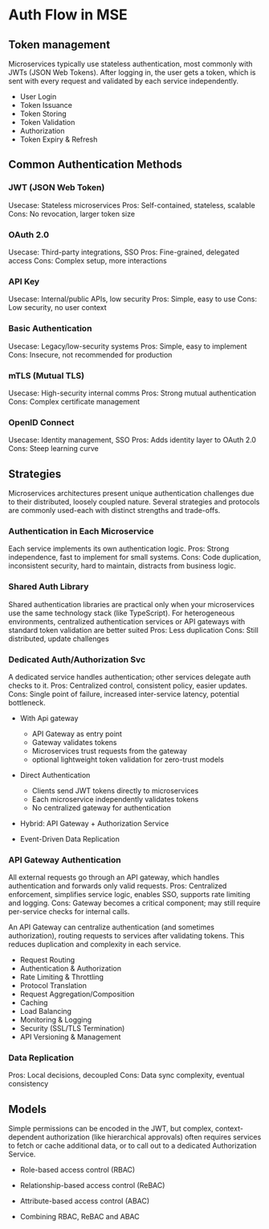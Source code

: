 # Auth Flow in MSE

## Token management

Microservices typically use stateless authentication, most commonly with JWTs (JSON Web Tokens). After logging in, the user gets a token, which is sent with every request and validated by each service independently.

- User Login
  <!-- The client sends credentials (e.g., username/password) to an authentication service. -->
- Token Issuance
  <!-- The authentication service validates credentials and issues a signed JWT containing user identity and claims (roles, permissions, expiry). -->
- Token Storing
  <!-- The client stores the JWT (e.g., in local storage or memory) and includes it in the Authorization header (Bearer <token>) of subsequent API requests. -->
- Token Validation
  <!-- Each microservice or API Gateway validates the JWT signature and expiry independently, without needing to query a centralized session store. -->
- Authorization
  <!-- Services use the claims inside the JWT to enforce access control. -->
- Token Expiry & Refresh

## Common Authentication Methods

<!-- Method	Best Use Case	Key Strengths	Limitations -->

### JWT (JSON Web Token)

Usecase: Stateless microservices
Pros: Self-contained, stateless, scalable
Cons: No revocation, larger token size

### OAuth 2.0

Usecase: Third-party integrations, SSO
Pros: Fine-grained, delegated access
Cons: Complex setup, more interactions

### API Key

Usecase: Internal/public APIs, low security
Pros: Simple, easy to use
Cons: Low security, no user context

### Basic Authentication

Usecase: Legacy/low-security systems
Pros: Simple, easy to implement
Cons: Insecure, not recommended for production

### mTLS (Mutual TLS)

Usecase: High-security internal comms
Pros: Strong mutual authentication
Cons: Complex certificate management

### OpenID Connect

Usecase: Identity management, SSO
Pros: Adds identity layer to OAuth 2.0
Cons: Steep learning curve

## Strategies

Microservices architectures present unique authentication challenges due to their distributed, loosely coupled nature. Several strategies and protocols are commonly used-each with distinct strengths and trade-offs.

### Authentication in Each Microservice

Each service implements its own authentication logic.
Pros: Strong independence, fast to implement for small systems.
Cons: Code duplication, inconsistent security, hard to maintain, distracts from business logic.

### Shared Auth Library

Shared authentication libraries are practical only when your microservices use the same technology stack (like TypeScript). For heterogeneous environments, centralized authentication services or API gateways with standard token validation are better suited
Pros: Less duplication
Cons: Still distributed, update challenges

### Dedicated Auth/Authorization Svc

A dedicated service handles authentication; other services delegate auth checks to it.
Pros: Centralized control, consistent policy, easier updates.
Cons: Single point of failure, increased inter-service latency, potential bottleneck.

- With Api gateway

  - API Gateway as entry point
  - Gateway validates tokens
  - Microservices trust requests from the gateway
  - optional lightweight token validation for zero-trust models
  <!-- Flow: API Gateway handles initial authentication, forwards validated requests to microservices. Microservices validate tokens again (optional but recommended for zero-trust).
  Best For: Systems needing centralized security and simplified client interactions.
  Usecase: General-purpose, client-facing,
  Pros:	Centralized security, simplified clients,
  Cons: Gateway bottleneck -->

- Direct Authentication

  - Clients send JWT tokens directly to microservices
  - Each microservice independently validates tokens
  - No centralized gateway for authentication
  <!-- Flow: Microservices validate tokens independently without an API Gateway. CAS issues tokens, and services use public keys for validation.
  Best For: Small-scale systems or internal service communication.
  Usecase: Internal/low-scale systems
  Pros: No gateway dependency
  Cons: Duplicated logic, harder to scale-->

- Hybrid: API Gateway + Authorization Service
   <!-- Flow: API Gateway handles initial authentication. Microservices call a dedicated Authorization Service for complex permissions.
   Best For: Systems with dynamic or hierarchical authorization needs.
   Usecase: Complex permissions
   Pros: Fine-grained control
   Cons: Latency from auth checks-->

- Event-Driven Data Replication
   <!-- Flow: CAS publishes user/permission data to a message broker (e.g., Kafka). Microservices cache this data locally for authorization decisions.
   Best For: High-performance systems needing local authorization.
   Usecase: High-performance systems
   Pros: Local decisions, decoupled
   Cons: Sync complexity, eventual consistency-->

### API Gateway Authentication

All external requests go through an API gateway, which handles authentication and forwards only valid requests.
Pros: Centralized enforcement, simplifies service logic, enables SSO, supports rate limiting and logging.
Cons: Gateway becomes a critical component; may still require per-service checks for internal calls.

An API Gateway can centralize authentication (and sometimes authorization), routing requests to services after validating tokens. This reduces duplication and complexity in each service.

- Request Routing
  <!-- Routes incoming requests to appropriate microservices based on path, headers, or parameters. -->
  <!-- Ensures correct service handles each request, supports load balancing and failover. -->
- Authentication & Authorization
  <!-- Validates user identity and access rights before forwarding requests. -->
  <!-- Centralizes security, reduces burden on individual services. -->
- Rate Limiting & Throttling
  <!-- Controls the number of requests per client or user to prevent abuse. -->
  <!-- Protects backend services from overload and denial-of-service attacks. -->
- Protocol Translation
  <!-- Converts between protocols (e.g., HTTP to gRPC) if needed. -->
  <!-- Enables heterogeneous communication between clients and services. -->
- Request Aggregation/Composition
  <!-- Combines multiple service calls into a single response to reduce client requests. -->
  <!-- Improves performance by minimizing round-trips. -->
- Caching
  <!-- Caches responses to reduce load on backend services and improve latency. -->
  <!-- Enhances performance and scalability. -->
- Load Balancing
  <!-- Distributes requests across multiple instances of a service. -->
  <!-- Improves availability and fault tolerance. -->
- Monitoring & Logging
  <!-- Tracks API usage, response times, errors, and health metrics. -->
  <!-- Enables proactive issue detection and performance optimization. -->
- Security (SSL/TLS Termination)
  <!-- Manages SSL certificates and encrypts traffic between clients and gateway. -->
  <!-- Ensures secure communication and offloads encryption from backend services. -->
- API Versioning & Management
  <!-- Supports multiple API versions and lifecycle management. -->
  <!-- Facilitates backward compatibility and smooth upgrades. -->

### Data Replication

Pros: Local decisions, decoupled
Cons: Data sync complexity, eventual consistency

## Models

Simple permissions can be encoded in the JWT, but complex, context-dependent authorization (like hierarchical approvals) often requires services to fetch or cache additional data, or to call out to a dedicated Authorization Service.

- Role-based access control (RBAC)

- Relationship-based access control (ReBAC)

- Attribute-based access control (ABAC)

- Combining RBAC, ReBAC and ABAC
